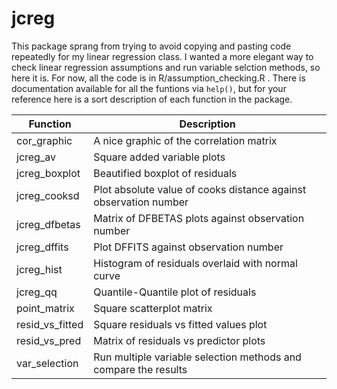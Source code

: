 # jcreg
This package sprang from trying to avoid copying and pasting code repeatedly for my linear regression class. I wanted a more elegant way to check linear regression assumptions and run variable selction methods, so here it is. For now, all the code is in R/assumption_checking.R . There is documentation available for all the funtions via `help()`, but for your reference here is a sort description of each function in the package.<br>

| Function        | Description                                                      |
| --------------- | ---------------------------------------------------------------- |
| cor_graphic     | A nice graphic of the correlation matrix                         |
| jcreg_av        | Square added variable plots                                      |
| jcreg_boxplot   | Beautified boxplot of residuals                                  |
| jcreg_cooksd    | Plot absolute value of cooks distance against observation number |
| jcreg_dfbetas   | Matrix of DFBETAS plots against observation number               |
| jcreg_dffits    | Plot DFFITS against observation number                           |
| jcreg_hist      | Histogram of residuals overlaid with normal curve                |
| jcreg_qq        | Quantile-Quantile plot of residuals                              |
| point_matrix    | Square scatterplot matrix                                        |
| resid_vs_fitted | Square residuals vs fitted values plot                           |
| resid_vs_pred   | Matrix of residuals vs predictor plots                           |
| var_selection   | Run multiple variable selection methods and compare the results  |
